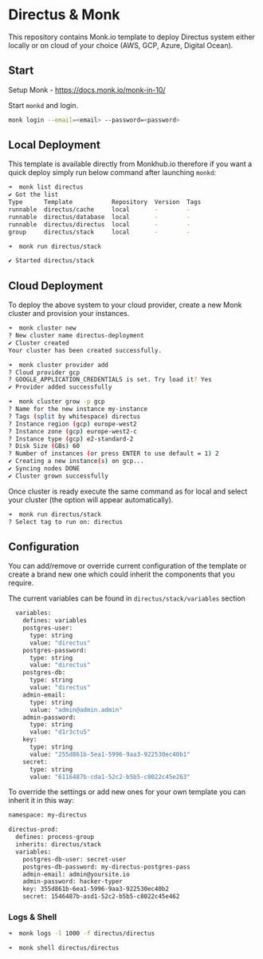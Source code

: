 # Directus & Monk

This repository contains Monk.io template to deploy Directus system either locally or on cloud of your choice (AWS, GCP, Azure, Digital Ocean).

## Start 

Setup Monk - https://docs.monk.io/monk-in-10/

Start `monkd` and login.

```bash
monk login --email=<email> --password=<password>
```

## Local Deployment

This template is available directly from Monkhub.io therefore if you want a quick deploy simply run below command after launching `monkd`:
```bash
➜  monk list directus
✔ Got the list
Type      Template           Repository  Version  Tags
runnable  directus/cache     local       -        -
runnable  directus/database  local       -        -
runnable  directus/directus  local       -        -
group     directus/stack     local       -        -

➜  monk run directus/stack

✔ Started directus/stack
```

## Cloud Deployment
To deploy the above system to your cloud provider, create a new Monk cluster and provision your instances.
```bash
➜  monk cluster new                                     
? New cluster name directus-deployment
✔ Cluster created
Your cluster has been created successfully.

➜  monk cluster provider add
? Cloud provider gcp
? GOOGLE_APPLICATION_CREDENTIALS is set. Try load it? Yes
✔ Provider added successfully

➜  monk cluster grow -p gcp
? Name for the new instance my-instance
? Tags (split by whitespace) directus
? Instance region (gcp) europe-west2
? Instance zone (gcp) europe-west2-c
? Instance type (gcp) e2-standard-2
? Disk Size (GBs) 60
? Number of instances (or press ENTER to use default = 1) 2
✔ Creating a new instance(s) on gcp... 
✔ Syncing nodes DONE
✔ Cluster grown successfully
```
Once cluster is ready execute the same command as for local and select your cluster (the option will appear automatically).
```bash
➜  monk run directus/stack
? Select tag to run on: directus
```

## Configuration
You can add/remove or override current configuration of the template or create a brand new one which could inherit the components that you require.

The current variables can be found in `directus/stack/variables` section
```bash
  variables:
    defines: variables
    postgres-user:
      type: string
      value: "directus"
    postgres-password:
      type: string
      value: "directus"
    postgres-db:
      type: string
      value: "directus"
    admin-email:
      type: string
      value: "admin@admin.admin"
    admin-password:
      type: string
      value: "d1r3ctu5"
    key:
      type: string
      value: "255d861b-5ea1-5996-9aa3-922530ec40b1"
    secret:
      type: string
      value: "6116487b-cda1-52c2-b5b5-c8022c45e263"
```
To override the settings or add new ones for your own template you can inherit it in this way:
```bash
namespace: my-directus

directus-prod:
  defines: process-group
  inherits: directus/stack
  variables:
    postgres-db-user: secret-user
    postgres-db-password: my-directus-postgres-pass
    admin-email: admin@yoursite.io
    admin-password: hacker-typer
    key: 355d861b-6ea1-5996-9aa3-922530ec40b2
    secret: 1546487b-asd1-52c2-b5b5-c8022c45e462
```

### Logs & Shell
```bash
➜  monk logs -l 1000 -f directus/directus

➜  monk shell directus/directus
```
